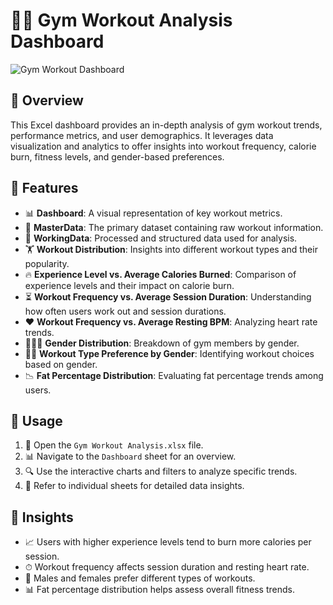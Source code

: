 # 🏋️‍♂️ Gym Workout Analysis Dashboard
![Gym Workout Dashboard](https://github.com/shloktilokani/Gym-Workout-Analysis/blob/main/Res/Recording%202025-02-26%20163006.gif)
## 📌 Overview

This Excel dashboard provides an in-depth analysis of gym workout trends, performance metrics, and user demographics. It leverages data visualization and analytics to offer insights into workout frequency, calorie burn, fitness levels, and gender-based preferences.

## 🚀 Features

- 📊 **Dashboard**: A visual representation of key workout metrics.
- 📂 **MasterData**: The primary dataset containing raw workout information.
- 🔄 **WorkingData**: Processed and structured data used for analysis.
- 🏋️ **Workout Distribution**: Insights into different workout types and their popularity.
- 🔥 **Experience Level vs. Average Calories Burned**: Comparison of experience levels and their impact on calorie burn.
- ⏳ **Workout Frequency vs. Average Session Duration**: Understanding how often users work out and session durations.
- ❤️ **Workout Frequency vs. Average Resting BPM**: Analyzing heart rate trends.
- 👨‍👩‍👧 **Gender Distribution**: Breakdown of gym members by gender.
- 🏃‍♂️ **Workout Type Preference by Gender**: Identifying workout choices based on gender.
- 📉 **Fat Percentage Distribution**: Evaluating fat percentage trends among users.

## 📖 Usage

1. 📂 Open the `Gym Workout Analysis.xlsx` file.
2. 📊 Navigate to the `Dashboard` sheet for an overview.
3. 🔍 Use the interactive charts and filters to analyze specific trends.
4. 📜 Refer to individual sheets for detailed data insights.

## 🔎 Insights

- 📈 Users with higher experience levels tend to burn more calories per session.
- ⏱ Workout frequency affects session duration and resting heart rate.
- 🚻 Males and females prefer different types of workouts.
- 📊 Fat percentage distribution helps assess overall fitness trends.
